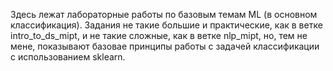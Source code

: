 Здесь лежат лабораторные работы по базовым темам ML (в основном классификация). Задания не такие большие и практические, как в ветке intro_to_ds_mipt, и не такие сложные, как в ветке nlp_mipt, но, тем не мене, показывают базовае принципы работы с задачей классификации с использованием sklearn.
